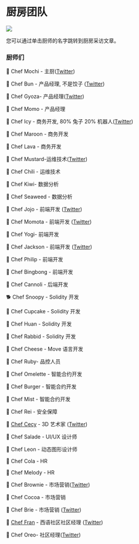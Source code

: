 # 厨房团队

![](../../../../.gitbook/assets/the-kitchen-team-header.png)

您可以通过单击厨师的名字跳转到厨房采访文章。

### 厨师们

🐰 Chef Mochi - 主厨([Twitter](https://twitter.com/chef\_mochi/))

🐰 Chef Bun - 产品经理, 不是饺子 ([Twitter](http://twitter.com/chef\_bun\_pcs))

🐰 Chef Gyoza- 产品经理([Twitter](https://twitter.com/ChefGyoza))

🐰 Chef Momo - 产品经理

🐰 Chef Icy - 商务开发, 80% 兔子 20% 机器人([Twitter](https://twitter.com/PancakeIcy))

🐰 Chef Maroon - 商务开发

🐰 Chef Lava - 商务开发

🐰 Chef Mustard-运维技术([Twitter](https://twitter.com/chef\_mustard))

🐰 Chef Chili - 运维技术

🐰 Chef Kiwi- 数据分析

🐰 Chef Seaweed - 数据分析

🐰 Chef Jojo - 前端开发 ([Twitter](https://twitter.com/0xchefjojo))

🐰 Chef Momota - 前端开发 ([Twitter](https://twitter.com/chefmomota))

🐰 Chef Yogi- 前端开发

🐰 Chef Jackson - 前端开发 ([Twitter](https://twitter.com/0xchefjackson))

🐰 Chef Philip - 前端开发

🐰 Chef Bingbong -  前端开发

🐰 Chef Cannoli - 后端开发

🐕 Chef Snoopy - Solidity 开发

🐰 Chef Cupcake - Solidity 开发

🐰 Chef Huan - Solidity 开发

🐰 Chef Rabbid - Solidity 开发

🐰 Chef Cheese - Move 语言开发

🐰 Chef Ruby- 品控人员

🐰 Chef Omelette - 智能合约开发

🐰 Chef Burger - 智能合约开发

🐰 Chef Mist - 智能合约开发

🐰 Chef Rei - 安全保障

🐰 [Chef Cecy](https://medium.com/pancakeswap/kitchen-interviews-chef-cecy-the-magical-3d-artist-making-fluffy-bunnies-e1eda53742f3) - 3D 艺术家 ([Twitter](https://twitter.com/Cecymeade))

🐰 Chef Salade - UI/UX 设计师

🐰 Chef Leon - 动态图形设计师

🐰 Chef Cola - HR

🐰 Chef Melody - HR

🐰 Chef Brownie - 市场营销([Twitter](https://twitter.com/Chef\_Browniee))

🐰 Chef Cocoa - 市场营销

🐰 Chef Brie - 市场营销 ([Twitter](https://twitter.com/chef\_brie))

🐰 [Chef Fran](https://medium.com/pancakeswap/kitchen-interview-chef-fran-spanish-community-manager-and-a-lovely-mate-368c72102093) - 西语社区社区经理 ([Twitter](https://twitter.com/ChefFranPS))

🐰 Chef Oreo- 社区经理([Twitter](https://twitter.com/Chef\_Oreoo))
